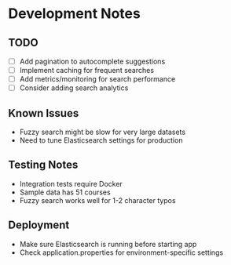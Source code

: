 # Development Notes

## TODO
- [ ] Add pagination to autocomplete suggestions
- [ ] Implement caching for frequent searches
- [ ] Add metrics/monitoring for search performance
- [ ] Consider adding search analytics

## Known Issues
- Fuzzy search might be slow for very large datasets
- Need to tune Elasticsearch settings for production

## Testing Notes
- Integration tests require Docker
- Sample data has 51 courses
- Fuzzy search works well for 1-2 character typos

## Deployment
- Make sure Elasticsearch is running before starting app
- Check application.properties for environment-specific settings

